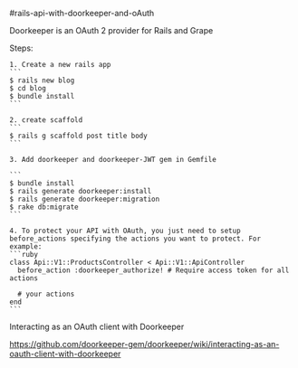 #rails-api-with-doorkeeper-and-oAuth

Doorkeeper is an OAuth 2 provider for Rails and Grape

Steps:

    1. Create a new rails app
    ```
    $ rails new blog
    $ cd blog
    $ bundle install
    ```
    
    2. create scaffold
    ```
    $ rails g scaffold post title body
    ```
    
    3. Add doorkeeper and doorkeeper-JWT gem in Gemfile
    
    ```
    $ bundle install
    $ rails generate doorkeeper:install
    $ rails generate doorkeeper:migration
    $ rake db:migrate
    ```
    
    4. To protect your API with OAuth, you just need to setup before_actions specifying the actions you want to protect. For example:
    ```ruby
    class Api::V1::ProductsController < Api::V1::ApiController
      before_action :doorkeeper_authorize! # Require access token for all actions
    
      # your actions
    end
    ```


Interacting as an OAuth client with Doorkeeper

https://github.com/doorkeeper-gem/doorkeeper/wiki/interacting-as-an-oauth-client-with-doorkeeper